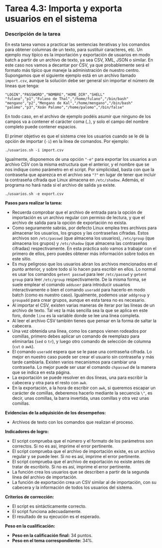 # **Tarea 4.3: Importa y exporta usuarios en el sistema**

### **Descripción de la tarea**

En esta tarea vamos a practicar las sentencias iterativas y los comandos para obtener columnas de un texto, para sustituir caracteres, etc. Un ejemplo muy típico es la importación y exportación de usuarios en modo batch a partir de un archivo de texto, ya sea CSV, XML, JSON o similar. En este caso nos vamos a decantar por CSV, ya que probablemente será el formato más típico que maneje la administración de nuestro centro. Supongamos que el siguiente ejemplo está en un archivo llamado `import.csv`, aunque la solución debe ser general sin importar el número de líneas que tenga:

```
"LOGIN","PASSWORD","NOMBRE","HOME_DIR","SHELL"
"fulano","p1","Fulano de Thal","/home/fulano","/bin/bash"
"mengano","p2","Mengano de Kal","/home/mengano","/bin/bash"
"palomo","p3","Xoán Palomo","/home/palomo","/bin/false"
```

En todo caso, en el archivo de ejemplo podéis asumir que ninguno de los campos va a contener el carácter coma (`,`), y solo el campo del nombre completo puede contener espacios.

El primer objetivo es que el sistema cree los usuarios cuando se le dé la opción de importar (`-i`) en la línea de comandos. Por ejemplo:

```
./usuarios.sh -i import.csv
```

Igualmente, disponemos de una opción `"-e"` para exportar los usuarios a un archivo CSV con la misma estructura que el anterior, y el nombre que se nos indique como parámetro en el script. Por simplicidad, basta con que la contraseña que aparezca en el archivo sea `"?"` en lugar de tener que incluir la contraseña cifrada que Linux almacena en `/etc/shadow`. Además, el programa no hará nada si el archivo de salida ya existe.

```
./usuarios.sh -e export.csv
```

**Pasos para realizar la tarea:**

- Recuerda comprobar que el archivo de entrada para la opción de importación es un archivo regular con permiso de lectura, y que el archivo de salida para la opción de exportación no exista.
- Como seguramente sabrás, por defecto Linux emplea tres archivos para almacenar los usuarios, los grupos y las contraseñas cifradas. Estos archivos son `/etc/passwd` (que almacena los usuarios), `/etc/group` (que almacena los grupos) y `/etc/shadow` (que almacena las contraseñas cifradas) respectivamente. En esta práctica solo vamos a trabajar con el primero de ellos, pero puedes obtener más información sobre todos en este sitio.
- Es muy peligroso que los usuarios abran los archivos mencionados en el punto anterior, y sobre todo si lo hacen para escribir en ellos. Lo normal es usar los comandos `getent passwd` para leer `/etc/passwd` y `getent group` para leer `/etc/group` respectivamente. De la misma forma, se suele emplear el comando `adduser` para introducir usuarios interactivamente o bien el comando `useradd` para hacerlo en modo batch (como es nuestro caso). Igualmente, podemos usar `addgroup` y `groupadd` para crear grupos, aunque en esta tarea no es necesario.
- Al importar el CSV, existen varias maneras de iterar por las líneas de un archivo de texto. Tal vez la más sencilla sea la que se aplica en este foro, donde `line` es la variable donde se lee una línea completa.
- Al leer el archivo CSV también tienes que pensar en la forma de saltar la cabecera.
- Una vez obtenida una línea, como los campos vienen rodeados por comillas, primero debes aplicar un comando de reemplazo para eliminarlas (`sed` o `tr`), y luego otro comando de selección de columna (`cut` o `awk`).
- El comando `useradd` espera que se le pase una contraseña cifrada. Lo mejor en nuestro caso puede ser crear el usuario sin contraseña y más tarde cambiarla. Existen varios mecanismos para cambiar una contraseña. Lo mejor puede ser usar el comando `chpasswd` de la manera que se indica en esta página.
- La exportación se puede resolver en dos líneas, una para escribir la cabecera y otra para el resto con `awk`.
- En la exportación, a la hora de escribir con `awk`, si queremos escapar un carácter de comillas, deberemos hacerlo mediante la secuencia `\"`, es decir, unas comillas, la barra invertida, unas comillas y otra vez unas comillas.

**Evidencias de la adquisición de los desempeños:**

- Archivos de texto con los comandos que realizan el proceso.

**Indicadores de logro:**

- El script comprueba que el número y el formato de los parámetros son correctos. Si no es así, imprime el error pertinente.
- El script comprueba que el archivo de importación existe, es un archivo regular y se puede leer. Si no es así, imprime el error pertinente.
- El script comprueba que el archivo de exportación no existe antes de tratar de escribirlo. Si no es así, imprime el error pertinente.
- La función crea los usuarios que se describen a partir de la segunda línea del archivo de importación.
- La función de exportación crea un CSV similar al de importación, con su cabecera y la información de todos los usuarios del sistema.

**Criterios de corrección:**

- El script es sintácticamente correcto.
- El script funciona adecuadamente.
- El resultado de su ejecución es el esperado.

**Peso en la cualificación:**

- **Peso en la calificación final:** 34 puntos.
- **Peso en el tema correspondiente:** 34%.
